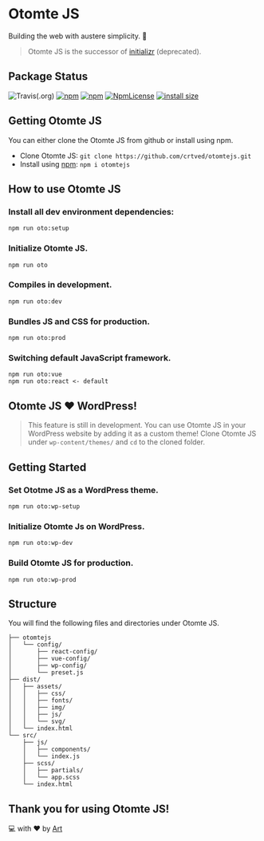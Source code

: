 # Otomte JS

Building the web with austere simplicity. 🤖

> Otomte JS is the successor of [initializr](https://github.com/crtved/initializr) (deprecated).

## Package Status

![Travis(.org)](https://img.shields.io/travis/crtved/otomtejs.svg?style=flat-square) [![npm](https://img.shields.io/npm/dm/otomtejs.svg?style=flat-square)](https://npmcharts.com/compare/otomtejs) [![npm](https://img.shields.io/npm/v/otomtejs.svg?style=flat-square)](https://www.npmjs.com/package/otomtejs) [![NpmLicense](https://img.shields.io/npm/l/otomtejs.svg?style=flat-square)](https://github.com/crtved/otomtejs/blob/master/LICENSE) 
[![install size](https://packagephobia.now.sh/badge?p=otomtejs)](https://packagephobia.now.sh/result?p=otomtejs)


## Getting Otomte JS
You can either clone the Otomte JS from github or install using npm.
- Clone Otomte JS: `git clone https://github.com/crtved/otomtejs.git`
- Install using [npm](https://www.npmjs.com/): `npm i otomtejs`

## How to use Otomte JS

### Install all dev environment dependencies: 

``` 
npm run oto:setup  
```
### Initialize Otomte JS.
```
npm run oto
```
### Compiles in development.
```
npm run oto:dev
```
### Bundles JS and CSS for production.
```
npm run oto:prod
```
### Switching default JavaScript framework.
```
npm run oto:vue
npm run oto:react <- default
```

## Otomte JS ❤️ WordPress!
> This feature is still in development.
You can use Otomte JS in your WordPress website by adding it as a custom theme! Clone Otomte JS under `wp-content/themes/` and `cd` to the cloned folder.
 
## Getting Started
### Set Ototme JS as a WordPress theme.
```
npm run oto:wp-setup
```
### Initialize Otomte Js on WordPress.
```
npm run oto:wp-dev
```
### Build Otomte JS for production.
```
npm run oto:wp-prod
```

## Structure
You will find the following files and directories under Otomte JS.

```
├── otomtejs
│   └── config/
│       ├── react-config/
│       ├── vue-config/
│       ├── wp-config/
│       └── preset.js
├── dist/
│   ├── assets/
│   │   ├── css/
│   │   ├── fonts/
│   │   ├── img/
│   │   ├── js/
│   │   └── svg/
│   └── index.html
└── src/
    ├── js/
    │   ├── components/
    │   └── index.js
    ├── scss/
    │   ├── partials/
    │   └── app.scss
    └── index.html
```
## Thank you for using Otomte JS!

💻 with ❤️ by [Art](https://dev.to/crtved)
